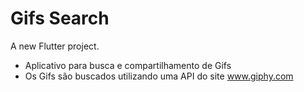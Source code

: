 # Gifs Search

A new Flutter project.

- Aplicativo para busca e compartilhamento de Gifs
- Os Gifs são buscados utilizando uma API do site www.giphy.com 
